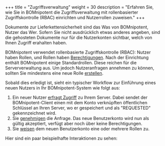 +++
title = "Zugriffsverwaltung"
weight = 30
description = "Erfahren Sie, wie Sie in BOMnipotent die Zugriffsverwaltung mit rollenbasierter Zugriffskontrolle (RBAC) einrichten und Nutzerrollen zuweisen."
+++

Dokumente zur Lieferkettensicherheit sind das Was von BOMnipotent, Nutzer das Wer. Sofern Sie nicht ausdrücklich etwas anderes angeben, sind die gehosteten Dokumente nur für die Nutzerkonten sichtbar, welch von Ihnen Zugriff erahalten haben.

BOMnipotent verwendet rollenbasierte Zugriffskontrolle (RBAC): Nutzer haben Rollen, und Rollen haben [Berechtigungen](/de/client/manager/access-management/permissions/). Nach der Einrichtung enthält BOMnipotent einige Standardrollen. Diese reichen für die Serververwaltung aus. Um jedoch Nutzeranfragen annehmen zu können, sollten Sie mindestens eine neue Rolle [erstellen](/de/client/manager/access-management/role-management/).

Sobald dies erledigt ist, sieht ein typischer Workflow zur Einführung eines neuen Nutzers in Ihr BOMnipotent-System wie folgt aus:
1. Ein neuer Nutzer [erfragt Zugriff](/de/client/basics/account-creation/) zu Ihrem Server. Dabei sendet der BOMnipotent-Client einen mit dem Konto verknüpften öffentlichen Schlüssel an Ihren Server, wo er gespeichert und als "REQUESTED" gekennzeichnet wird.
1. Sie [genehmigen](/de/client/manager/access-management/user-management/) die Anfrage. Das neue Benutzerkonto wird nun als gültig akzeptiert, verfügt aber noch über keine Berechtigungen.
1. Sie [weisen](/de/client/manager/access-management/role-assignment/) dem neuen Benutzerkonto eine oder mehrere Rollen zu.

Hier sind ein paar beispielhafte Interaktionen zu sehen:
<script src="https://asciinema.org/a/733706.js" id="asciicast-733706" async="true"></script>
